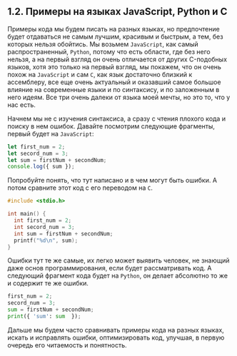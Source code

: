 ## 1.2. Примеры на языках JavaScript, Python и C

Примеры кода мы будем писать на разных языках, но предпочтение будет отдаваться не самым лучшим, красивым и быстрым, а тем, без которых нельзя обойтись. Мы возьмем `JavaScript`, как самый распространенный, `Python`, потому что есть области, где без него нельзя, а на первый взгляд он очень отличается от других C-подобных языков, хотя это только на первый взгляд, мы покажем, что он очень похож на `JavaScript` и сам `C`, как язык достаточно близкий к ассемблеру, все еще очень актуальный и оказавший самое большое влияние на современные языки и по синтаксису, и по заложенным в него идеям. Все три очень далеки от языка моей мечты, но это то, что у нас есть.

Начнем мы не с изучения синтаксиса, а сразу с чтения плохого кода и поиску в нем ошибок. Давайте посмотрим следующие фрагменты, первый будет на `JavaScript`:

```js
let first_num = 2;
let secord_num = 3;
let sum = firstNum + secondNum;
console.log({ sum });
```

Попробуйте понять, что тут написано и в чем могут быть ошибки. А потом сравните этот код с его переводом на `C`.

```c
#include <stdio.h>

int main() {
  int first_num = 2;
  int secord_num = 3;
  int sum = firstNum + secondNum;
  printf("%d\n", sum);
}
```

Ошибки тут те же самые, их легко может выявить человек, не знающий даже основ программирования, если будет рассматривать код. А следующий фрагмент кода будет на `Python`, он делает абсолютно то же и содержит те же ошибки.

```py
first_num = 2;
secord_num = 3;
sum = firstNum + secondNum;
print({ 'sum': sum  });
```

Дальше мы будем часто сравнивать примеры кода на разных языках, искать и исправлять ошибки, оптимизировать код, улучшая, в первую очередь его читаемость и понятность.

